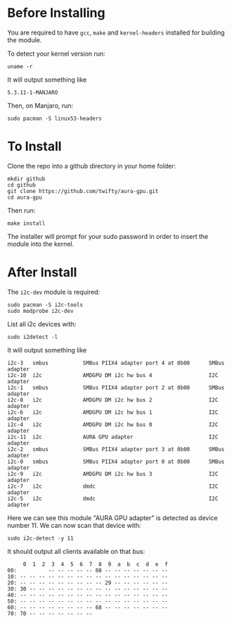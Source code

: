 Before Installing
=================

You are required to have `gcc`, `make` and `kernel-headers` installed for building the module.

To detect your kernel version run:
```
uname -r
```
It will output something like
```
5.3.11-1-MANJARO
```
Then, on Manjaro, run:
```
sudo pacman -S linux53-headers
```

To Install
==========
Clone the repo into a github directory in your home folder:
```
mkdir github
cd github
git clone https://github.com/twifty/aura-gpu.git
cd aura-gpu
```
Then run:
```
make install
```
The installer will prompt for your sudo password in order to insert the module into the kernel.

After Install
=============
The `i2c-dev` module is required:
```
sudo pacman -S i2c-tools
sudo modprobe i2c-dev
```
List all i2c devices with:
```
sudo i2detect -l
```
It will output something like
```
i2c-3   smbus           SMBus PIIX4 adapter port 4 at 0b00      SMBus adapter
i2c-10  i2c             AMDGPU DM i2c hw bus 4                  I2C adapter
i2c-1   smbus           SMBus PIIX4 adapter port 2 at 0b00      SMBus adapter
i2c-8   i2c             AMDGPU DM i2c hw bus 2                  I2C adapter
i2c-6   i2c             AMDGPU DM i2c hw bus 1                  I2C adapter
i2c-4   i2c             AMDGPU DM i2c hw bus 0                  I2C adapter
i2c-11  i2c             AURA GPU adapter                        I2C adapter
i2c-2   smbus           SMBus PIIX4 adapter port 3 at 0b00      SMBus adapter
i2c-0   smbus           SMBus PIIX4 adapter port 0 at 0b00      SMBus adapter
i2c-9   i2c             AMDGPU DM i2c hw bus 3                  I2C adapter
i2c-7   i2c             dmdc                                    I2C adapter
i2c-5   i2c             dmdc                                    I2C adapter
```
Here we can see this module "AURA GPU adapter" is detected as device number 11. We can now scan that device with:
```
sudo i2c-detect -y 11
```
It should output all clients available on that bus:
```
     0  1  2  3  4  5  6  7  8  9  a  b  c  d  e  f
00:          -- -- -- -- -- 08 -- -- -- -- -- -- --
10: -- -- -- -- -- -- -- -- -- -- -- -- -- -- -- --
20: -- -- -- -- -- -- -- -- -- 29 -- -- -- -- -- --
30: 30 -- -- -- -- -- -- -- -- -- -- -- -- -- -- --
40: -- -- -- -- -- -- -- -- -- -- -- -- -- -- -- --
50: -- -- -- -- -- -- -- -- -- -- -- -- -- -- -- --
60: -- -- -- -- -- -- -- -- 68 -- -- -- -- -- -- --
70: 70 -- -- -- -- -- -- --   
```
